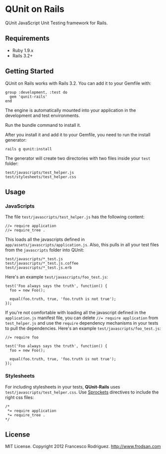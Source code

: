 # QUnit on Rails

QUnit JavaScript Unit Testing framework for Rails.

## Requirements

* Ruby 1.9.x
* Rails 3.2+

## Getting Started

QUnit on Rails works with Rails 3.2.  You can add it to your Gemfile with:

    group :development, :test do
      gem 'qunit-rails'
    end

The engine is automatically mounted into your application in the development
and test environments.

Run the bundle command to install it.

After you install it and add it to your Gemfile, you need to run the install
generator:

    rails g qunit:install

The generator will create two directories with two files inside your `test` folder:

    test/javascripts/test_helper.js
    test/stylesheets/test_helper.css

## Usage

### JavaScripts

The file `test/javascripts/test_helper.js` has the following content:

    //= require application
    //= require_tree .

This loads all the javascripts defined in `app/assets/javascripts/application.js`.
Also, this pulls in all your test files from the `javascripts` folder into QUnit:

    test/javascripts/*_test.js
    test/javascripts/*_test.js.coffee
    test/javascripts/*_test.js.erb

Here's an example `test/javascripts/foo_test.js`:

    test('Foo always says the truth', function() {
      foo = new Foo();

      equal(foo.truth, true, 'foo.truth is not true');
    });

If you're not comfortable with loading all the javascript defined in the `application.js`
manifest file, you can delete `//= require application` from `test_helper.js` and use
the `require` dependency mechanisms in your tests to pull the dependencies. Here's an example
`test/javascripts/foo_test.js`:

    //= require foo

    test('Foo always says the truth', function() {
      foo = new Foo();

      equal(foo.truth, true, 'foo.truth is not true');
    });

### Stylesheets

For including stylesheets in your tests, **QUnit-Rails** uses `test/javascripts/test_helper.css`.
Use [Sprockets](https://github.com/sstephenson/sprockets) directives to include the right css files:

    /*
     *= require application
     *= require_tree .
    */

## License

MIT License. Copyright 2012 Francesco Rodriguez. <http://www.frodsan.com>
